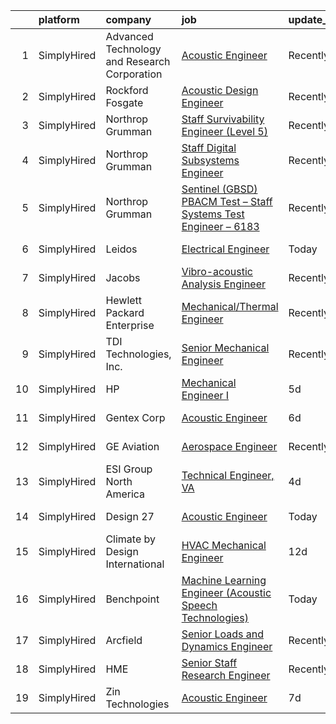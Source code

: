 

|    | platform    | company                                      | job                                                                                                                                                                           | update_time   | location             |
|---:|:------------|:---------------------------------------------|:------------------------------------------------------------------------------------------------------------------------------------------------------------------------------|:--------------|:---------------------|
|  1 | SimplyHired | Advanced Technology and Research Corporation | [Acoustic Engineer](https://www.simplyhired.com/job/n05BwqrkbOE1BWDk26EsqgG0x1MBj6c9IjNwDy0YutU_rnEC0J3ObQ?q=acoustic+engineer)                                               | Recently      | Bethesda, MD         |
|  2 | SimplyHired | Rockford Fosgate                             | [Acoustic Design Engineer](https://www.simplyhired.com/job/SD7WGheU6u4QKE4RNnOUyGEYqSzuMNGOEALp8R8aHjss43-57y_jQQ?q=acoustic+engineer)                                        | Recently      | Tempe, AZ            |
|  3 | SimplyHired | Northrop Grumman                             | [Staff Survivability Engineer (Level 5)](https://www.simplyhired.com/job/QS8y_smi61A1GrbqrZFxxld-MMS29dlY5Lu9VoLv90KKzggQBD6J5Q?q=acoustic+engineer)                          | Recently      | Melbourne, FL        |
|  4 | SimplyHired | Northrop Grumman                             | [Staff Digital Subsystems Engineer](https://www.simplyhired.com/job/pQtHlv4vKiccUW_vWbyyeif_y4Ezl34oDMBxkWvBwT1kuhf3gqnrcg?q=acoustic+engineer)                               | Recently      | Linthicum, MD        |
|  5 | SimplyHired | Northrop Grumman                             | [Sentinel (GBSD) PBACM Test – Staff Systems Test Engineer – 6183](https://www.simplyhired.com/job/fR7VxUdM9S1CM5-WZ-bMoYM652kuxp9TOzyxES6Q4fV1AaPUuRN5qw?q=acoustic+engineer) | Recently      | Roy, UT              |
|  6 | SimplyHired | Leidos                                       | [Electrical Engineer](https://www.simplyhired.com/job/DaYaM5xI6yK8k2OHRASBRqiHulnCpgeguJwN3ydOXvej8cZs_1sZTA?q=acoustic+engineer)                                             | Today         | Remote +1 location   |
|  7 | SimplyHired | Jacobs                                       | [Vibro-acoustic Analysis Engineer](https://www.simplyhired.com/job/7t80OaNGX4mJ108n-4ZD3bysXGDJp-EoNcfgVRxtVXJKp6HIBQTGoQ?q=acoustic+engineer)                                | Recently      | Houston, TX          |
|  8 | SimplyHired | Hewlett Packard Enterprise                   | [Mechanical/Thermal Engineer](https://www.simplyhired.com/job/g7PNYvJIfv2Wc6k4EYbh3vEg1Qk6WgBCXLUZUYaugEXIf8sH6EcwAw?q=acoustic+engineer)                                     | Recently      | Houston, TX          |
|  9 | SimplyHired | TDI Technologies, Inc.                       | [Senior Mechanical Engineer](https://www.simplyhired.com/job/5dPwf1bJWeAbMgXYhOpHXmoyZfxXn3KzyrJSqcLJg7li9d4nnIb1-A?q=acoustic+engineer)                                      | Recently      | Philadelphia, PA     |
| 10 | SimplyHired | HP                                           | [Mechanical Engineer I](https://www.simplyhired.com/job/1V8eNKct3x3q2RXF2GiI7EFgJm7jPZrEx4iA14QgYjAw2hzE7srXRw?q=acoustic+engineer)                                           | 5d            | Spring, TX           |
| 11 | SimplyHired | Gentex Corp                                  | [Acoustic Engineer](https://www.simplyhired.com/job/j5Ak8S1K6WZGXrP4IRGL7889qD-jH7vUeLlC53QnejWmv_Q5Q9KuBg?q=acoustic+engineer)                                               | 6d            | Manchester, NH       |
| 12 | SimplyHired | GE Aviation                                  | [Aerospace Engineer](https://www.simplyhired.com/job/lOdkq1AB1bLURaB1yhGuzlPqc-Xa-p1trmFSkWb9EflSVkAvuBYEVQ?q=acoustic+engineer)                                              | Recently      | Evendale, OH         |
| 13 | SimplyHired | ESI Group North America                      | [Technical Engineer, VA](https://www.simplyhired.com/job/qDdOgGPYfHs-sR7D9wz0pb3Q3PCI6LGQkrPrqDxHD2AU67ejA0aLZQ?q=acoustic+engineer)                                          | 4d            | Farmington Hills, MI |
| 14 | SimplyHired | Design 27                                    | [Acoustic Engineer](https://www.simplyhired.com/job/KXDcOVWbSIISpYvAttsaGfDtZf3ZtB_oddpZcQd-4oZelRPzW6P7Ng?q=acoustic+engineer)                                               | Today         | Indianapolis, IN     |
| 15 | SimplyHired | Climate by Design International              | [HVAC Mechanical Engineer](https://www.simplyhired.com/job/4kGpNLhYNMEjCmvGhfaIkIFlHf28lmFU3lOtClJQLnuYP-Gj2Ttq4A?q=acoustic+engineer)                                        | 12d           | Owatonna, MN         |
| 16 | SimplyHired | Benchpoint                                   | [Machine Learning Engineer (Acoustic Speech Technologies)](https://www.simplyhired.com/job/WN2les8glfJ7AlLtOUbvi8kKBo-Wq94FBAFbTFPVVkA9OBBnxZF2pQ?q=acoustic+engineer)        | Today         | Remote               |
| 17 | SimplyHired | Arcfield                                     | [Senior Loads and Dynamics Engineer](https://www.simplyhired.com/job/ewmZjjE-VCt0grOFR0kFzm53GYDycXWhuhcTpAoa1ZYuSER0-kXQRg?q=acoustic+engineer)                              | Recently      | Brookpark, OH        |
| 18 | SimplyHired | HME                                          | [Senior Staff Research Engineer](https://www.simplyhired.com/job/DWSx_PJdZZ5SSUJMR2j5hLp7R-m3-sybyvw76RZYavxh49boLNtuPg?q=acoustic+engineer)                                  | Recently      | Carlsbad, CA         |
| 19 | SimplyHired | Zin Technologies                             | [Acoustic Engineer](https://www.simplyhired.com/job/STrP6oXmTnK5tiFuXr6wObCekaH9Gsjqv2h--hBqm5OJ-6JmMRDZzg?q=acoustic+engineer)                                               | 7d            | Remote               |